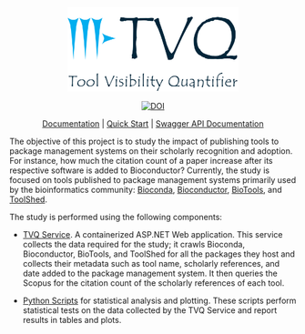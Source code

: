 <p align="center">
  <a href="https://genometric.github.io/TVQ/docs/">
    <img src="https://raw.githubusercontent.com/Genometric/TVQ/docs/static/img/logo_w_txt.png?raw=true" alt="TVQ" width="300" />
  </a>
</p>


<p align="center">
  <a href="https://doi.org/10.5281/zenodo.4276272"><img src="https://zenodo.org/badge/DOI/10.5281/zenodo.4276272.svg" alt="DOI"></a>
</p>

<p align="center">
  <a href="https://genometric.github.io/TVQ/docs/tvq/intro">Documentation</a> |
  <a href="https://genometric.github.io/TVQ/docs">Quick Start</a> |
  <a href="https://genometric.github.io/TVQ/api/">Swagger API Documentation</a>
</p>


The objective of this project is to study the impact of publishing tools to package management systems on their scholarly recognition and adoption. For instance, how much the citation count of a paper increase after its respective software is added to Bioconductor? Currently, the study is focused on tools published to package management systems primarily used by the bioinformatics community: [Bioconda](https://bioconda.github.io), [Bioconductor](https://www.bioconductor.org), [BioTools](https://github.com/bio-tools), and [ToolShed](https://toolshed.g2.bx.psu.edu). 

The study is performed using the following components: 

- [TVQ Service](https://github.com/Genometric/TVQ/tree/master/webservice/WebService). A containerized ASP.NET Web application. This service collects the data required for the study; it crawls Bioconda, Bioconductor, BioTools, and ToolShed for all the packages they host and collects their metadata such as tool name, scholarly references, and date added to the package management system. It then queries the Scopus for the citation count of the scholarly references of each tool.

- [Python Scripts](https://github.com/Genometric/TVQ/tree/master/analytics) for statistical analysis and plotting. These scripts perform statistical tests on the data collected by the TVQ Service and report results in tables and plots.
